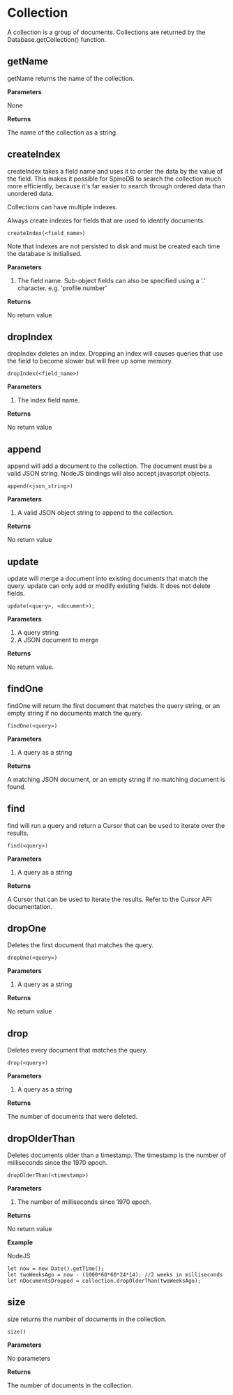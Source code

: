 # Collection

A collection is a group of documents. Collections are returned by the Database.getCollection() function. 


## getName

getName returns the name of the collection. 

**Parameters** 

None

**Returns** 

The name of the collection as a string.


## createIndex

createIndex takes a field name and uses it to order the data by the value of the field. This makes it possible for SpinoDB to search the collection much more efficiently, because it's far easier to search through ordered data than unordered data. 

Collections can have multiple indexes.

Always create indexes for fields that are used to identify documents. 

    createIndex(<field_name>)

Note that indexes are not persisted to disk and must be created each time the database is initialised.

**Parameters**

1. The field name. Sub-object fields can also be specified using a '.' character. e.g. 'profile.number' 

**Returns**

No return value

## dropIndex

dropIndex deletes an index. Dropping an index will causes queries that use the field to become slower but will free up some memory. 

    dropIndex(<field_name>)

**Parameters**

1. The index field name.

**Returns**

No return value

## append

append will add a document to the collection. The document must be a valid JSON string. NodeJS bindings will also accept javascript objects. 

    append(<json_string>)

**Parameters**

1. A valid JSON object string to append to the collection.

**Returns**

No return value

## update

update will merge a document into existing documents that match the query. update can only add or modify existing fields. It does not delete fields. 

    update(<query>, <document>);

**Parameters**

1. A query string
2. A JSON document to merge

**Returns**

No return value.

## findOne

findOne will return the first document that matches the query string, or an empty string if no documents match the query. 

    findOne(<query>)

**Parameters**

1. A query as a string

**Returns**

A matching JSON document, or an empty string if no matching document is found.

## find

find will run a query and return a Cursor that can be used to iterate over the results. 

    find(<query>)

**Parameters**

1. A query as a string

**Returns**

A Cursor that can be used to iterate the results. Refer to the Cursor API documentation. 

## dropOne

Deletes the first document that matches the query.

    dropOne(<query>)

**Parameters**

1. A query as a string

**Returns**

No return value

## drop

Deletes every document that matches the query.

    drop(<query>)

**Parameters**

1. A query as a string

**Returns**

The number of documents that were deleted.

## dropOlderThan

Deletes documents older than a timestamp. The timestamp is the number of milliseconds since the 1970 epoch.

    dropOlderThan(<timestamp>)

**Parameters**

1. The number of milliseconds since 1970 epoch. 

**Returns**

No return value

**Example**

NodeJS
```
let now = new Date().getTime();
let twoWeeksAgo = now - (1000*60*60*24*14); //2 weeks in milliseconds
let nDocumentsDropped = collection.dropOlderThan(twoWeeksAgo);
```

## size

size returns the number of documents in the collection.

    size()

**Parameters** 

No parameters

**Returns**

The number of documents in the collection.




